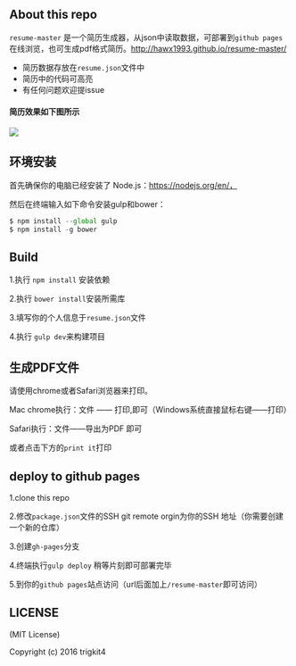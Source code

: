 ## About this repo

`resume-master` 是一个简历生成器，从json中读取数据，可部署到`github pages` 在线浏览，也可生成pdf格式简历。http://hawx1993.github.io/resume-master/

 - 简历数据存放在`resume.json`文件中
 - 简历中的代码可高亮
 - 有任何问题欢迎提issue

#### 简历效果如下图所示

![](src/img/resume.png)

## 环境安装

首先确保你的电脑已经安装了
Node.js：https://nodejs.org/en/，

然后在终端输入如下命令安装gulp和bower：

```js
$ npm install --global gulp
$ npm install -g bower
```

## Build

 1.执行 `npm install` 安装依赖

 2.执行 `bower install`安装所需库

 3.填写你的个人信息于`resume.json`文件

 4.执行 `gulp dev`来构建项目

## 生成PDF文件

请使用chrome或者Safari浏览器来打印。

Mac chrome执行：文件 —— 打印,即可（Windows系统直接鼠标右键——打印）

Safari执行：文件——导出为PDF 即可

或者点击下方的`print it`打印
## deploy to github pages

1.clone this repo

2.修改`package.json`文件的SSH git remote orgin为你的SSH 地址（你需要创建一个新的仓库）

3.创建`gh-pages`分支

4.终端执行`gulp deploy` 稍等片刻即可部署完毕

5.到你的`github pages`站点访问（url后面加上`/resume-master`即可访问）

## LICENSE

 (MIT License)

 Copyright (c) 2016 trigkit4
